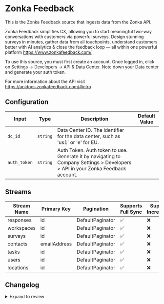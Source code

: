 # Zonka Feedback
This is the Zonka Feedback source that ingests data from the Zonka API.

Zonka Feedback simplifies CX, allowing you to start meaningful two-way conversations with customers via powerful surveys. Design stunning surveys in minutes, gather data from all touchpoints, understand customers better with AI analytics &amp; close the feedback loop — all within one powerful platform https://www.zonkafeedback.com/

To use this source, you must first create an account. Once logged in, click on Settings -&gt; Developers -&gt; API &amp; Data Center. Note down your Data center and generate your auth token. 

For more information about the API visit https://apidocs.zonkafeedback.com/#intro

## Configuration

| Input | Type | Description | Default Value |
|-------|------|-------------|---------------|
| `dc_id` | `string` | Data Center ID. The identifier for the data center, such as &#39;us1&#39; or &#39;e&#39; for EU. |  |
| `auth_token` | `string` | Auth Token. Auth token to use. Generate it by navigating to Company Settings &gt; Developers &gt; API in your Zonka Feedback account. |  |

## Streams
| Stream Name | Primary Key | Pagination | Supports Full Sync | Supports Incremental |
|-------------|-------------|------------|---------------------|----------------------|
| responses | id | DefaultPaginator | ✅ |  ❌  |
| workspaces | id | DefaultPaginator | ✅ |  ❌  |
| surveys | id | DefaultPaginator | ✅ |  ❌  |
| contacts | emailAddress | DefaultPaginator | ✅ |  ❌  |
| tasks | id | DefaultPaginator | ✅ |  ❌  |
| users | id | DefaultPaginator | ✅ |  ❌  |
| locations | id | DefaultPaginator | ✅ |  ❌  |

## Changelog

<details>
  <summary>Expand to review</summary>

| Version          | Date              | Pull Request | Subject        |
|------------------|-------------------|--------------|----------------|
| 0.0.30 | 2025-08-09 | [64828](https://github.com/airbytehq/airbyte/pull/64828) | Update dependencies |
| 0.0.29 | 2025-08-02 | [64364](https://github.com/airbytehq/airbyte/pull/64364) | Update dependencies |
| 0.0.28 | 2025-07-26 | [64088](https://github.com/airbytehq/airbyte/pull/64088) | Update dependencies |
| 0.0.27 | 2025-07-20 | [63662](https://github.com/airbytehq/airbyte/pull/63662) | Update dependencies |
| 0.0.26 | 2025-07-12 | [63162](https://github.com/airbytehq/airbyte/pull/63162) | Update dependencies |
| 0.0.25 | 2025-07-05 | [62690](https://github.com/airbytehq/airbyte/pull/62690) | Update dependencies |
| 0.0.24 | 2025-06-28 | [62205](https://github.com/airbytehq/airbyte/pull/62205) | Update dependencies |
| 0.0.23 | 2025-06-21 | [61762](https://github.com/airbytehq/airbyte/pull/61762) | Update dependencies |
| 0.0.22 | 2025-06-15 | [61230](https://github.com/airbytehq/airbyte/pull/61230) | Update dependencies |
| 0.0.21 | 2025-05-24 | [60747](https://github.com/airbytehq/airbyte/pull/60747) | Update dependencies |
| 0.0.20 | 2025-05-10 | [59986](https://github.com/airbytehq/airbyte/pull/59986) | Update dependencies |
| 0.0.19 | 2025-05-04 | [58941](https://github.com/airbytehq/airbyte/pull/58941) | Update dependencies |
| 0.0.18 | 2025-04-19 | [58571](https://github.com/airbytehq/airbyte/pull/58571) | Update dependencies |
| 0.0.17 | 2025-04-13 | [58048](https://github.com/airbytehq/airbyte/pull/58048) | Update dependencies |
| 0.0.16 | 2025-04-05 | [57374](https://github.com/airbytehq/airbyte/pull/57374) | Update dependencies |
| 0.0.15 | 2025-03-29 | [56834](https://github.com/airbytehq/airbyte/pull/56834) | Update dependencies |
| 0.0.14 | 2025-03-22 | [56344](https://github.com/airbytehq/airbyte/pull/56344) | Update dependencies |
| 0.0.13 | 2025-03-09 | [55656](https://github.com/airbytehq/airbyte/pull/55656) | Update dependencies |
| 0.0.12 | 2025-03-01 | [55159](https://github.com/airbytehq/airbyte/pull/55159) | Update dependencies |
| 0.0.11 | 2025-02-23 | [54633](https://github.com/airbytehq/airbyte/pull/54633) | Update dependencies |
| 0.0.10 | 2025-02-16 | [54125](https://github.com/airbytehq/airbyte/pull/54125) | Update dependencies |
| 0.0.9 | 2025-02-08 | [53597](https://github.com/airbytehq/airbyte/pull/53597) | Update dependencies |
| 0.0.8 | 2025-02-01 | [53123](https://github.com/airbytehq/airbyte/pull/53123) | Update dependencies |
| 0.0.7 | 2025-01-25 | [52550](https://github.com/airbytehq/airbyte/pull/52550) | Update dependencies |
| 0.0.6 | 2025-01-18 | [51939](https://github.com/airbytehq/airbyte/pull/51939) | Update dependencies |
| 0.0.5 | 2025-01-11 | [51471](https://github.com/airbytehq/airbyte/pull/51471) | Update dependencies |
| 0.0.4 | 2024-12-28 | [50829](https://github.com/airbytehq/airbyte/pull/50829) | Update dependencies |
| 0.0.3 | 2024-12-21 | [50388](https://github.com/airbytehq/airbyte/pull/50388) | Update dependencies |
| 0.0.2 | 2024-12-14 | [49454](https://github.com/airbytehq/airbyte/pull/49454) | Update dependencies |
| 0.0.1 | 2024-10-29 | | Initial release by [@aazam-gh](https://github.com/aazam-gh) via Connector Builder |

</details>
